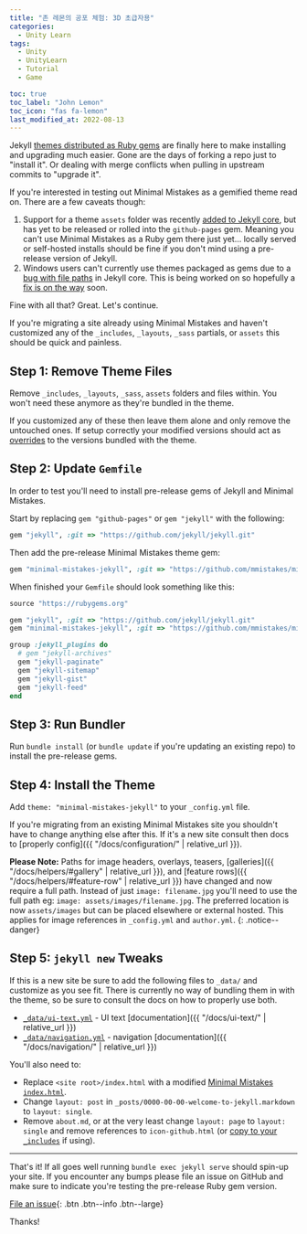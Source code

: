 ```yaml
---
title: "존 레몬의 공포 체험: 3D 초급자용"
categories:
  - Unity Learn
tags:
  - Unity
  - UnityLearn
  - Tutorial
  - Game

toc: true
toc_label: "John Lemon"
toc_icon: "fas fa-lemon"
last_modified_at: 2022-08-13
---
```



Jekyll [themes distributed as Ruby gems](http://jekyllrb.com/docs/themes/) are finally here to make installing and upgrading much easier. Gone are the days of forking a repo just to "install it". Or dealing with merge conflicts when pulling in upstream commits to "upgrade it".

If you're interested in testing out Minimal Mistakes as a gemified theme read on. There are a few caveats though:

1. Support for a theme `assets` folder was recently [added to Jekyll core](https://github.com/jekyll/jekyll/pull/5364), but has yet to be released or rolled into the `github-pages` gem. Meaning you can't use Minimal Mistakes as a Ruby gem there just yet... locally served or self-hosted installs should be fine if you don't mind using a pre-release version of Jekyll. 
2. Windows users can't currently use themes packaged as gems due to a [bug with file paths](https://github.com/jekyll/jekyll/issues/5192) in Jekyll core. This is being worked on so hopefully a [fix is on the way](https://github.com/jekyll/jekyll/pull/5256) soon.

Fine with all that? Great. Let's continue.

If you're migrating a site already using Minimal Mistakes and haven't customized any of the `_includes`, `_layouts`, `_sass` partials, or `assets` this should be quick and painless.

## Step 1: Remove Theme Files 

Remove `_includes`, `_layouts`, `_sass`, `assets` folders and files within. You won't need these anymore as they're bundled in the theme.

If you customized any of these then leave them alone and only remove the untouched ones. If setup correctly your modified versions should act as [overrides](http://jekyllrb.com/docs/themes/#overriding-theme-defaults) to the versions bundled with the theme.

## Step 2: Update `Gemfile`

In order to test you'll need to install pre-release gems of Jekyll and Minimal Mistakes.

Start by replacing `gem "github-pages"` or `gem "jekyll"` with the following:

```ruby
gem "jekyll", :git => "https://github.com/jekyll/jekyll.git"
```

Then add the pre-release Minimal Mistakes theme gem: 

```ruby
gem "minimal-mistakes-jekyll", :git => "https://github.com/mmistakes/minimal-mistakes.git", :branch => "feature/theme-gem"`
```

When finished your `Gemfile` should look something like this:

```ruby
source "https://rubygems.org"

gem "jekyll", :git => "https://github.com/jekyll/jekyll.git"
gem "minimal-mistakes-jekyll", :git => "https://github.com/mmistakes/minimal-mistakes.git", :branch => "feature/theme-gem"

group :jekyll_plugins do
  # gem "jekyll-archives"
  gem "jekyll-paginate"
  gem "jekyll-sitemap"
  gem "jekyll-gist"
  gem "jekyll-feed"
end
```

## Step 3: Run Bundler

Run `bundle install` (or `bundle update` if you're updating an existing repo) to install the pre-release gems.

## Step 4: Install the Theme

Add `theme: "minimal-mistakes-jekyll"` to your `_config.yml` file.

If you're migrating from an existing Minimal Mistakes site you shouldn't have to change anything else after this. If it's a new site consult then docs to [properly config]({{ "/docs/configuration/" | relative_url }}).

**Please Note:** Paths for image headers, overlays, teasers, [galleries]({{ "/docs/helpers/#gallery" | relative_url }}), and [feature rows]({{ "/docs/helpers/#feature-row" | relative_url }}) have changed and now require a full path. Instead of just `image: filename.jpg` you'll need to use the full path eg: `image: assets/images/filename.jpg`. The preferred location is now `assets/images` but can be placed elsewhere or external hosted. This applies for image references in `_config.yml` and `author.yml`.
{: .notice--danger}

## Step 5: `jekyll new` Tweaks

If this is a new site be sure to add the following files to `_data/` and customize as you see fit. There is currently no way of bundling them in with the theme, so be sure to consult the docs on how to properly use both.

- [`_data/ui-text.yml`](https://github.com/mmistakes/minimal-mistakes/blob/master/_data/ui-text.yml) - UI text [documentation]({{ "/docs/ui-text/" | relative_url }})
- [`_data/navigation.yml`](https://github.com/mmistakes/minimal-mistakes/blob/master/_data/navigation.yml) - navigation [documentation]({{ "/docs/navigation/" | relative_url }})

You'll also need to: 

- Replace `<site root>/index.html` with a modified [Minimal Mistakes `index.html`](https://github.com/mmistakes/minimal-mistakes/blob/master/index.html).
- Change `layout: post` in `_posts/0000-00-00-welcome-to-jekyll.markdown` to `layout: single`.
- Remove `about.md`, or at the very least change `layout: page` to `layout: single` and remove references to `icon-github.html` (or [copy to your `_includes`](https://github.com/jekyll/minima/tree/master/_includes) if using).

---

That's it! If all goes well running `bundle exec jekyll serve` should spin-up your site. If you encounter any bumps please file an issue on GitHub and make sure to indicate you're testing the pre-release Ruby gem version.

[File an issue](https://github.com/mmistakes/minimal-mistakes/issues/new){: .btn .btn--info .btn--large}

Thanks!
